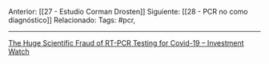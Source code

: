 Anterior: [[27 - Estudio Corman Drosten]]
Siguiente: [[28 - PCR no como diagnóstico]]
Relacionado: 
Tags: #pcr, 



--------------------------------

[The Huge Scientific Fraud of RT-PCR Testing for Covid-19 – Investment Watch](https://newfinancemagazine.com/the-huge-scientific-fraud-of-rt-pcr-testing-for-covid-19-investment-watch/)
